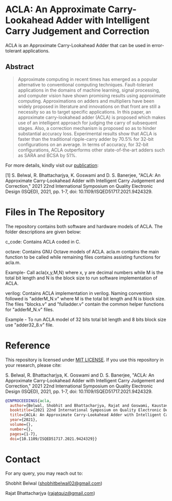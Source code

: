 # ACLA: An Approximate Carry-Lookahead Adder with Intelligent Carry Judgement and Correction

ACLA is an Approximate Carry-Lookahead Adder that can be used in error-tolerant applications. 

## Abstract

>Approximate computing in recent times has emerged as a popular alternative to conventional computing techniques. Fault-tolerant applications in the domains of machine learning, signal processing, and computer vision have shown promising results using approximate computing. Approximations on adders and multipliers have been widely proposed in literature and innovations on that front are still a necessity so as to target specific applications. In this paper, an approximate carry-lookahead adder (ACLA) is proposed which makes use of an intelligent approach for judging the carry of subsequent stages. Also, a correction mechanism is proposed so as to hinder substantial accuracy loss. Experimental results show that ACLA is faster than the traditional ripple-carry adder by 70.5% for 32-bit configurations on an average. In terms of accuracy, for 32-bit configurations, ACLA outperforms other state-of-the-art adders such as SARA and BCSA by 51%.

For more details, kindly visit our [publication](https://ieeexplore.ieee.org/document/9424329): 

[1] S. Belwal, R. Bhattacharjya, K. Goswami and D. S. Banerjee, "ACLA: An Approximate Carry-Lookahead Adder with Intelligent Carry Judgement and Correction," 2021 22nd International Symposium on Quality Electronic Design (ISQED), 2021, pp. 1-7, doi: 10.1109/ISQED51717.2021.9424329. 

# Files in The Repository
The repository contains both software and hardware models of ACLA. The folder descriptions are given below:

c_code: Contains ACLA coded in C.

octave: Contains GNU Octave models of ACLA. acla.m contains the main function to be called while remaining files contains assisting functions for acla.m. 

Example- Call acla(x,y,M,N) where x, y are decimal numbers while M is the total bit length and N is the block size to run software implementation of ACLA.  
         
verilog: Contains ACLA implementation in verilog.
Naming convention followed is "adderM_N.v" where M is the total bit length and N is block size. The files "blocks.v" and "fulladder.v" contain the common helper functions for "adderM_N.v" files. 

Example - To run ACLA model of 32 bits total bit length and 8 bits block size use "adder32_8.v" file.
# Reference
This repository is licensed under [MIT LICENSE](https://github.com/shobro/ACLA/blob/main/LICENSE). If you use this repository in your research, please cite:

S. Belwal, R. Bhattacharjya, K. Goswami and D. S. Banerjee, "ACLA: An Approximate Carry-Lookahead Adder with Intelligent Carry Judgement and Correction," 2021 22nd International Symposium on Quality Electronic Design (ISQED), 2021, pp. 1-7, doi: 10.1109/ISQED51717.2021.9424329.
```bibtex
@INPROCEEDINGS{acla,
  author={Belwal, Shobhit and Bhattacharjya, Rajat and Goswami, Kaustav and Banerjee, Dip Sankar},
  booktitle={2021 22nd International Symposium on Quality Electronic Design (ISQED)}, 
  title={ACLA: An Approximate Carry-Lookahead Adder with Intelligent Carry Judgement and Correction}, 
  year={2021},
  volume={},
  number={},
  pages={1-7},
  doi={10.1109/ISQED51717.2021.9424329}}
```
# Contact
For any query, you may reach out to:

Shobhit Belwal (shobhitbelwal02@gmail.com)

Rajat Bhattacharjya (rajatquiz@gmail.com)
